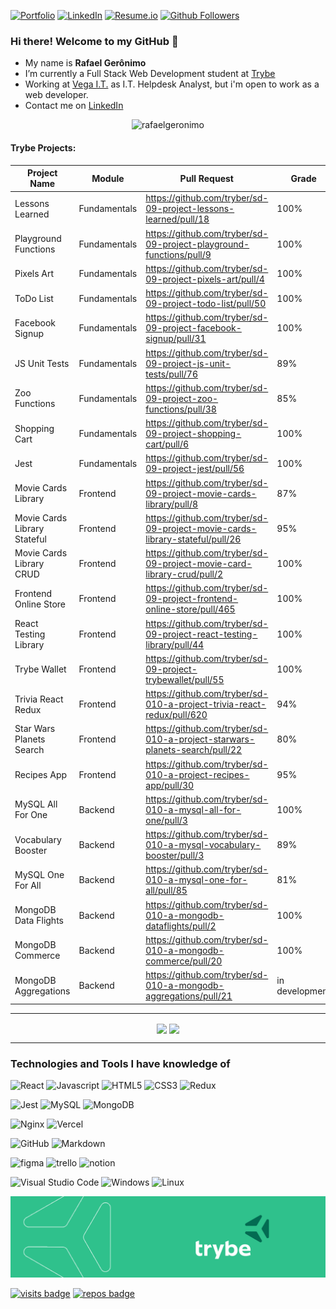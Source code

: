 [![Portfolio][portfolio-shield]][portfolio-url]
[![LinkedIn][linkedin-shield]][linkedin-url]
[![Resume.io][resume-shield]][resume-url]
[![Github Followers][github-follow-shield]][github-follow-url]

<!--My name is Rafael Gerônimo, from Brazil and I'm working on IT area since 2006. -->
### Hi there! Welcome to my GitHub 👋

- My name is **Rafael Gerônimo**
- I’m currently a Full Stack Web Development student at [Trybe](https://www.betrybe.com/)
- Working at [Vega I.T.](https://vegait.com/) as I.T. Helpdesk Analyst, but i'm open to work as a web developer.
- Contact me on [LinkedIn](https://www.linkedin.com/in/rafaelgeronimo/)

<p align="center"><img src="https://github-readme-streak-stats.herokuapp.com/?user=rafaelgeronimo&" alt="rafaelgeronimo" /></p>

#### Trybe Projects:
|Project Name|Module|Pull Request|Grade|
|---|---|---|---|
|Lessons Learned|Fundamentals|https://github.com/tryber/sd-09-project-lessons-learned/pull/18|100%|
|Playground Functions|Fundamentals|https://github.com/tryber/sd-09-project-playground-functions/pull/9|100%|
|Pixels Art|Fundamentals|https://github.com/tryber/sd-09-project-pixels-art/pull/4|100%|
|ToDo List|Fundamentals|https://github.com/tryber/sd-09-project-todo-list/pull/50|100%|
|Facebook Signup|Fundamentals|https://github.com/tryber/sd-09-project-facebook-signup/pull/31|100%|
|JS Unit Tests|Fundamentals|https://github.com/tryber/sd-09-project-js-unit-tests/pull/76|89%|
|Zoo Functions|Fundamentals|https://github.com/tryber/sd-09-project-zoo-functions/pull/38|85%|
|Shopping Cart|Fundamentals|https://github.com/tryber/sd-09-project-shopping-cart/pull/6|100%|
|Jest|Fundamentals|https://github.com/tryber/sd-09-project-jest/pull/56|100%|
|Movie Cards Library|Frontend|https://github.com/tryber/sd-09-project-movie-cards-library/pull/8|87%|
|Movie Cards Library Stateful|Frontend|https://github.com/tryber/sd-09-project-movie-cards-library-stateful/pull/26|95%|
|Movie Cards Library CRUD|Frontend|https://github.com/tryber/sd-09-project-movie-card-library-crud/pull/2|100%|
|Frontend Online Store|Frontend|https://github.com/tryber/sd-09-project-frontend-online-store/pull/465|100%|
|React Testing Library|Frontend|https://github.com/tryber/sd-09-project-react-testing-library/pull/44|100%|
|Trybe Wallet|Frontend|https://github.com/tryber/sd-09-project-trybewallet/pull/55|100%|
|Trivia React Redux|Frontend|https://github.com/tryber/sd-010-a-project-trivia-react-redux/pull/620|94%|
|Star Wars Planets Search|Frontend|https://github.com/tryber/sd-010-a-project-starwars-planets-search/pull/22|80%|
|Recipes App|Frontend|https://github.com/tryber/sd-010-a-project-recipes-app/pull/30|95%|
|MySQL All For One|Backend|https://github.com/tryber/sd-010-a-mysql-all-for-one/pull/3|100%|
|Vocabulary Booster|Backend|https://github.com/tryber/sd-010-a-mysql-vocabulary-booster/pull/3|89%|
|MySQL One For All|Backend|https://github.com/tryber/sd-010-a-mysql-one-for-all/pull/85|81%|
|MongoDB Data Flights|Backend|https://github.com/tryber/sd-010-a-mongodb-dataflights/pull/2|100%|
|MongoDB Commerce|Backend|https://github.com/tryber/sd-010-a-mongodb-commerce/pull/20|100%|
|MongoDB Aggregations|Backend|https://github.com/tryber/sd-010-a-mongodb-aggregations/pull/21|in development|

<hr>
<p align="center">
        <img align="center" src="https://github-readme-stats.vercel.app/api?username=rafaelgeronimo&count_private=true&show_icons=true&layout=compact&title_color=161b22&icon_color=00d9ff&text_color=161b22&bg_color=fff" />
        <!--<br /><br />
        <!--
        <a href="https://wakatime.com/@rafaelgeronimo">
                <img alig="center" src="https://github-readme-stats.vercel.app/api/wakatime?username=rafaelgeronimo" />
        </a>
        -->
        <!--
</p>
<p align="center">
        -->
        <img align="center" src="https://github-readme-stats.vercel.app/api/top-langs/?username=rafaelgeronimo&show_icons=true&layout=compact&title_color=161b22&icon_color=00d9ff&text_color=161b22&bg_color=fff" /><br />
</p>
<hr>

### Technologies and Tools I have knowledge of
![React][react-shield]
![Javascript][javascript-shield]
![HTML5][html-shield]
![CSS3][css-shield]
![Redux][redux-shield]

![Jest][jest-shield]
![MySQL][mysql-shield]
![MongoDB][mongodb-shield]

![Nginx][nginx-shield]
![Vercel][vercel-shield]

![GitHub][github-shield]
![Markdown][markdown-shield]

![figma][figma-shield]
![trello][trello-shield]
![notion][notion-shield]

![Visual Studio Code][vscode-shield]
![Windows][windows-shield]
![Linux][linux-shield]

<img src="https://github.com/rafaelgeronimo/rafaelgeronimo/blob/master/trybe_capa.png">

[![visits badge][visits-shield]][visits-url]
[![repos badge][repos-shield]][repos-url]

<!--
<hr>
Now Playing:<br>
<p align="center">
    <a href="https://open.spotify.com/user/rafaelgeronimo_" target="_blank" title="Click to visit my Spotify profile">
        <img align="center" src="https://github-play.vercel.app/api/spotify" />
    <a>
</p>
-->

<!-- MARKDOWN LINKS & IMAGES -->
[portfolio-shield]: https://img.shields.io/badge/Website-geronimo.dev-black?style=for-the-badge
[portfolio-url]: https://geronimo.dev

[linkedin-shield]: https://img.shields.io/badge/-LinkedIn-blue?logo=Linkedin&logoColor=white&style=for-the-badge
[linkedin-url]: https://linkedin.com/in/rafaelgeronimo

[resume-shield]: https://img.shields.io/badge/my-Resume-9cf?style=for-the-badge
[resume-url]: https://resume.io/r/2IaNIsucz

[github-follow-shield]: https://img.shields.io/github/followers/rafaelgeronimo?label=follow&style=for-the-badge&logo=Github
[github-follow-url]: https://github.com/rafaelgeronimo

[javascript-shield]: https://img.shields.io/badge/javascript-%23323330.svg?style=for-the-badge&logo=javascript&logoColor=%23F7DF1E
[html-shield]: https://img.shields.io/badge/html5-%23E34F26.svg?style=for-the-badge&logo=html5&logoColor=white
[css-shield]: https://img.shields.io/badge/css3-%231572B6.svg?style=for-the-badge&logo=css3&logoColor=white
[react-shield]: https://img.shields.io/badge/react-%2320232a.svg?style=for-the-badge&logo=react&logoColor=%2361DAFB
[markdown-shield]: https://img.shields.io/badge/markdown-%23000000.svg?style=for-the-badge&logo=markdown&logoColor=white
[redux-shield]: https://img.shields.io/badge/redux-%23593d88.svg?style=for-the-badge&logo=redux&logoColor=white
[mysql-shield]: https://img.shields.io/badge/mysql-%2300f.svg?style=for-the-badge&logo=mysql&logoColor=white
[mongodb-shield]: https://img.shields.io/badge/MongoDB-%234ea94b.svg?style=for-the-badge&logo=mongodb&logoColor=white
[jest-shield]: https://img.shields.io/badge/-jest-%23C21325?style=for-the-badge&logo=jest&logoColor=white
[nginx-shield]: https://img.shields.io/badge/nginx-%23009639.svg?style=for-the-badge&logo=nginx&logoColor=white
[github-shield]: https://img.shields.io/badge/github-%23121011.svg?style=for-the-badge&logo=github&logoColor=white
[vercel-shield]: https://img.shields.io/badge/vercel-%23000000.svg?style=for-the-badge&logo=vercel&logoColor=white
[vscode-shield]: https://img.shields.io/badge/VisualStudioCode-0078d7.svg?style=for-the-badge&logo=visual-studio-code&logoColor=white
[windows-shield]: https://img.shields.io/badge/Windows-0078D6?style=for-the-badge&logo=windows&logoColor=white
[linux-shield]: https://img.shields.io/badge/Linux-FCC624?style=for-the-badge&logo=linux&logoColor=black
[figma-shield]: https://img.shields.io/badge/figma-%23F24E1E.svg?style=for-the-badge&logo=figma&logoColor=white
[trello-shield]: https://img.shields.io/badge/Trello-%23026AA7.svg?style=for-the-badge&logo=Trello&logoColor=white
[notion-shield]: https://img.shields.io/badge/Notion-%23000000.svg?style=for-the-badge&logo=notion&logoColor=white



[visits-shield]: https://badges.pufler.dev/visits/rafaelgeronimo/rafaelgeronimo?logo=GitHub&label=Visits&color=blue&logoColor=white&style=for-the-badge
[visits-url]: https://github.com/rafaelgeronimo

[repos-shield]: https://badges.pufler.dev/repos/rafaelgeronimo?logo=GitHub&label=Public-Repos&color=orange&logoColor=white&style=for-the-badge
[repos-url]: https://badges.pufler.dev/repos/rafaelgeronimo
